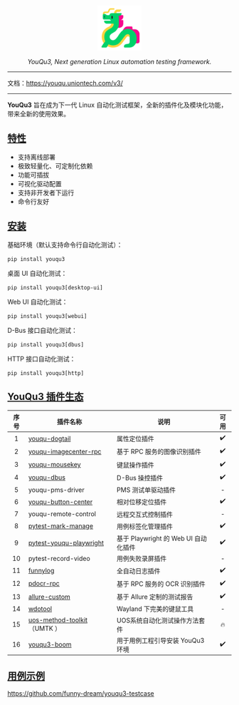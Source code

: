 <p align="center">
  <a href="https://github.com/funny-dream/youqu3">
    <img src="./docs/assets/logo.png" width="100" alt="YouQu3">
  </a>
</p>
<p align="center">
    <em>YouQu3, Next generation Linux automation testing framework.</em>
</p>


--------------

文档：https://youqu.uniontech.com/v3/

--------------

**YouQu3** 旨在成为下一代 Linux 自动化测试框架，全新的插件化及模块化功能，带来全新的使用效果。

## [特性]()

- 支持离线部署
- 极致轻量化、可定制化依赖
- 功能可插拔
- 可视化驱动配置
- 支持非开发者下运行
- 命令行友好

## [安装]()

基础环境（默认支持命令行自动化测试）：

```shell
pip install youqu3
```

桌面 UI 自动化测试：

```shell
pip install youqu3[desktop-ui]
```

Web UI 自动化测试：

```shell
pip install youqu3[webui]
```

D-Bus 接口自动化测试：

```shell
pip install youqu3[dbus]
```

HTTP 接口自动化测试：

```shell
pip install youqu3[http]
```

## [YouQu3 插件生态]()

| 序号                                  | 插件名称                                              | 说明                                 | 可用                             |
| :----------------------------------------------------------: | ------------------------------------ | ------------------------------------ | :----------------------------------: |
| 1 | [youqu-dogtail](https://github.com/funny-dream/youqu-dogtail) | 属性定位插件                         | ✔️ |
| 2 | [youqu-imagecenter-rpc](https://github.com/funny-dream/youqu-imagecenter-rpc) | 基于 RPC 服务的图像识别插件      | ✔️ |
| 3 | [youqu-mousekey](https://github.com/funny-dream/youqu-mousekey) | 键鼠操作插件                         | ✔️ |
| 4 | [youqu-dbus](https://github.com/funny-dream/youqu-dbus) | D-Bus 操控插件 | ✔️ |
| 5 | youqu-pms-driver | PMS 测试单驱动插件 | - |
| 6 | [youqu-button-center](https://github.com/funny-dream/youqu-button-center) | 相对位移定位插件 | ✔️ |
| 7 | youqu-remote-control | 远程交互式控制插件 | - |
| 8 | [pytest-mark-manage](https://github.com/funny-dream/pytest-mark-manage) | 用例标签化管理插件 | ✔️ |
| 9 | [pytest-youqu-playwright](https://github.com/funny-dream/pytest-youqu-playwright) | 基于 Playwright 的 Web UI 自动化插件 | ✔️ |
| 10 | pytest-record-video | 用例失败录屏插件 | - |
| 11 | [funnylog](https://linuxdeepin.github.io/funnylog/)          | 全自动日志插件                       | ✔️ |
| 12 | [pdocr-rpc](https://linuxdeepin.github.io/pdocr-rpc/)        | 基于 RPC 服务的 OCR 识别插件         | ✔️ |
| 13 | [allure-custom](https://github.com/funny-dream/allure-custom) | 基于 Allure 定制的测试报告 | ✔️ |
| 14 | [wdotool](https://github.com/funny-dream/wdotool) | Wayland 下完美的键鼠工具 | - |
| 15 | [uos-method-toolkit](https://github.com/funny-dream/uos-method-toolkit)（UMTK ） | UOS系统自动化测试操作方法套件 | 🔥 |
| 16 | [youqu3-boom](https://github.com/funny-dream/youqu3-boom) | 用于用例工程引导安装 YouQu3 环境 | ✔️ |

## [用例示例]()

https://github.com/funny-dream/youqu3-testcase
